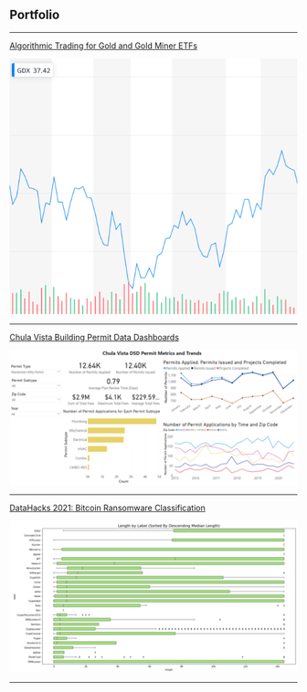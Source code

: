 ## Portfolio

---
[Algorithmic Trading for Gold and Gold Miner ETFs](/project_algorithmic_trading.md)

<img src="images/example GDX chart.PNG?raw=true"/>

---
[Chula Vista Building Permit Data Dashboards](/project_chula_vista.md)

<img src="images/example dashboard 1.PNG?raw=true"/>

---
[DataHacks 2021: Bitcoin Ransomware Classification](/project_datahacks2021.md)

<img src="images/Boxplot Length by Label.PNG?raw=true"/>


---
